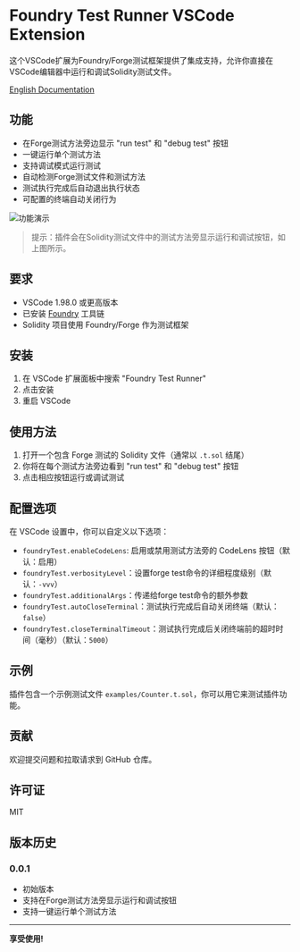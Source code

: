 # Foundry Test Runner VSCode Extension

这个VSCode扩展为Foundry/Forge测试框架提供了集成支持，允许你直接在VSCode编辑器中运行和调试Solidity测试文件。

[English Documentation](README.md)

## 功能

- 在Forge测试方法旁边显示 "run test" 和 "debug test" 按钮
- 一键运行单个测试方法
- 支持调试模式运行测试
- 自动检测Forge测试文件和测试方法
- 测试执行完成后自动退出执行状态
- 可配置的终端自动关闭行为

![功能演示](images/demo.png)

> 提示：插件会在Solidity测试文件中的测试方法旁显示运行和调试按钮，如上图所示。

## 要求

- VSCode 1.98.0 或更高版本
- 已安装 [Foundry](https://book.getfoundry.sh/getting-started/installation) 工具链
- Solidity 项目使用 Foundry/Forge 作为测试框架

## 安装

1. 在 VSCode 扩展面板中搜索 "Foundry Test Runner"
2. 点击安装
3. 重启 VSCode

## 使用方法

1. 打开一个包含 Forge 测试的 Solidity 文件（通常以 `.t.sol` 结尾）
2. 你将在每个测试方法旁边看到 "run test" 和 "debug test" 按钮
3. 点击相应按钮运行或调试测试

## 配置选项

在 VSCode 设置中，你可以自定义以下选项：

- `foundryTest.enableCodeLens`: 启用或禁用测试方法旁的 CodeLens 按钮（默认：启用）
- `foundryTest.verbosityLevel`：设置forge test命令的详细程度级别（默认：`-vvv`）
- `foundryTest.additionalArgs`：传递给forge test命令的额外参数
- `foundryTest.autoCloseTerminal`：测试执行完成后自动关闭终端（默认：`false`）
- `foundryTest.closeTerminalTimeout`：测试执行完成后关闭终端前的超时时间（毫秒）（默认：`5000`）

## 示例

插件包含一个示例测试文件 `examples/Counter.t.sol`，你可以用它来测试插件功能。

## 贡献

欢迎提交问题和拉取请求到 GitHub 仓库。

## 许可证

MIT

## 版本历史

### 0.0.1

- 初始版本
- 支持在Forge测试方法旁显示运行和调试按钮
- 支持一键运行单个测试方法

---

**享受使用!**

